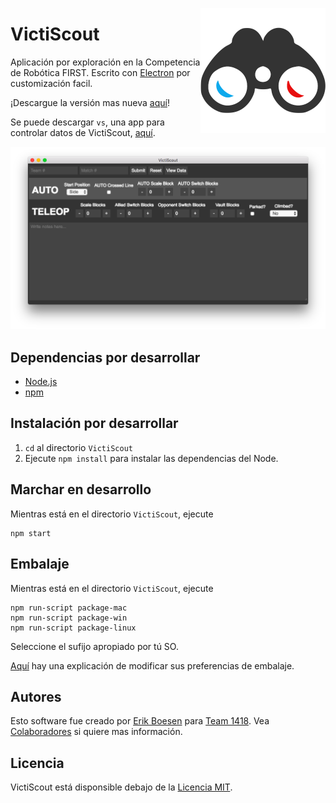 [<img src="logo.png" align="right" width="200">](https://github.com/frc1418/VictiScout)
# VictiScout
Aplicación por exploración en la Competencia de Robótica FIRST. Escrito con [Electron](http://electron.atom.io/) por customización facil.

¡Descargue la versión mas nueva [aquí](https://github.com/frc1418/VictiScout/releases)!

Se puede descargar `vs`, una app para controlar datos de VictiScout, [aquí](https://github.com/frc1418/vs).

![Captura de pantalla](screenshot.png)

## Dependencias por desarrollar
* [Node.js](https://nodejs.org)
* [npm](https://npmjs.com)

## Instalación por desarrollar
1. `cd` al directorio `VictiScout`
2. Ejecute `npm install` para instalar las dependencias del Node.

## Marchar en desarrollo
Mientras está en el directorio `VictiScout`, ejecute

    npm start

## Embalaje
Mientras está en el directorio `VictiScout`, ejecute

    npm run-script package-mac
    npm run-script package-win
    npm run-script package-linux

Seleccione el sufijo apropiado por tú SO.

[Aquí](https://github.com/electron-userland/electron-packager#readme) hay una explicación de modificar sus preferencias de embalaje.

## Autores
Esto software fue creado por [Erik Boesen](https://github.com/ErikBoesen) para [Team 1418](https://github.com/frc1418). Vea [Colaboradores](https://github.com/frc1418/VictiScout/graphs/contributors) si quiere mas información.

## Licencia
VictiScout está disponsible debajo de la [Licencia MIT](LICENSE).
